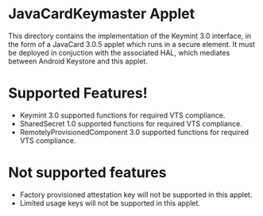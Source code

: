 # JavaCardKeymaster Applet

This directory contains the implementation of the Keymint 3.0
interface, in the form of a JavaCard 3.0.5 applet which runs in a secure
element.  It must be deployed in conjuction with the associated HAL,
which mediates between Android Keystore and this applet.

# Supported Features!

  - Keymint 3.0 supported functions for required VTS compliance.
  - SharedSecret 1.0 supported functions for required VTS compliance.
  - RemotelyProvisionedComponent 3.0 supported functions for required VTS compliance.

# Not supported features
  - Factory provisioned attestation key will not be supported in this applet.
  - Limited usage keys will not be supported in this applet.
